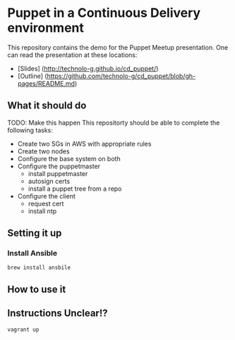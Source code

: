 # Puppet in a Continuous Delivery environment

This repository contains the demo for the Puppet Meetup
presentation. One can read the presentation at these locations:

* [Slides] (http://technolo-g.github.io/cd_puppet/)
* [Outline] (https://github.com/technolo-g/cd_puppet/blob/gh-pages/README.md)

## What it should do

TODO: Make this happen
This repositorty should be able to complete the following tasks:
- Create two SGs in AWS with appropriate rules
- Create two nodes
- Configure the base system on both
- Configure the puppetmaster
    - install puppetmaster
    - autosign certs
    - install a puppet tree from a repo
- Configure the client
    - request cert
    - install ntp



## Setting it up
### Install Ansible
```shell
brew install ansbile
```

## How to use it
## Instructions Unclear!?

```
vagrant up
```
